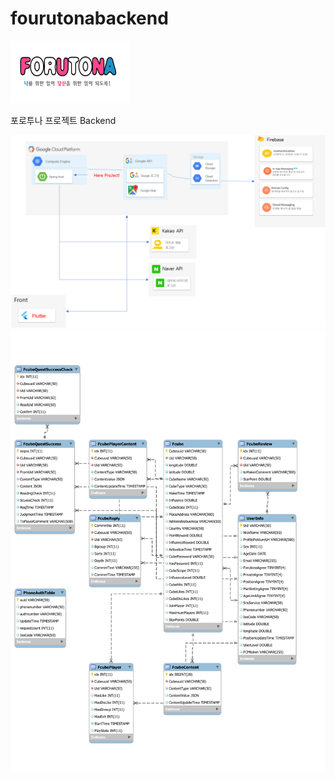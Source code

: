 # fourutonabackend


<img src="https://github.com/kimbakcho/forutonabackend/blob/master/formain.png" width="190" height="100">

포로투나 프로젝트 Backend

<img src="https://github.com/kimbakcho/forutonabackend/blob/master/backend.png">

<img src="https://github.com/kimbakcho/forutonabackend/blob/master/DB191224.svg">
